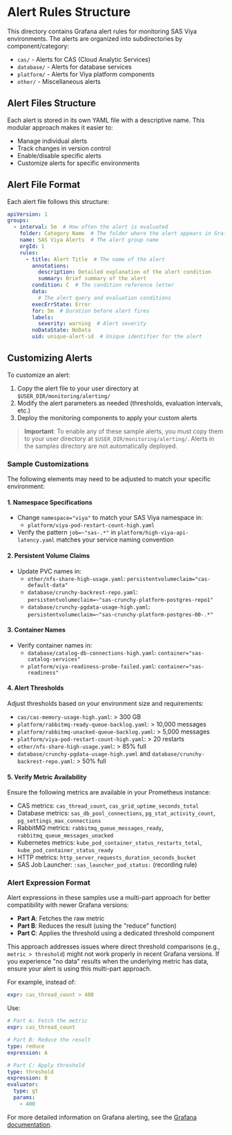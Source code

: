 # Alert Rules Structure

This directory contains Grafana alert rules for monitoring SAS Viya environments. The alerts are organized into subdirectories by component/category:

- `cas/` - Alerts for CAS (Cloud Analytic Services)
- `database/` - Alerts for database services
- `platform/` - Alerts for Viya platform components
- `other/` - Miscellaneous alerts

## Alert Files Structure

Each alert is stored in its own YAML file with a descriptive name. This modular approach makes it easier to:

- Manage individual alerts
- Track changes in version control
- Enable/disable specific alerts
- Customize alerts for specific environments

## Alert File Format

Each alert file follows this structure:

```yaml
apiVersion: 1
groups:
  - interval: 5m  # How often the alert is evaluated
    folder: Category Name  # The folder where the alert appears in Grafana
    name: SAS Viya Alerts  # The alert group name
    orgId: 1
    rules:
      - title: Alert Title  # The name of the alert
        annotations:
          description: Detailed explanation of the alert condition
          summary: Brief summary of the alert
        condition: C  # The condition reference letter
        data:
          # The alert query and evaluation conditions
        execErrState: Error
        for: 5m  # Duration before alert fires
        labels:
          severity: warning  # Alert severity
        noDataState: NoData
        uid: unique-alert-id  # Unique identifier for the alert
```

## Customizing Alerts

To customize an alert:

1. Copy the alert file to your user directory at `$USER_DIR/monitoring/alerting/`
2. Modify the alert parameters as needed (thresholds, evaluation intervals, etc.)
3. Deploy the monitoring components to apply your custom alerts

> **Important**: To enable any of these sample alerts, you must copy them to your user directory at `$USER_DIR/monitoring/alerting/`. Alerts in the samples directory are not automatically deployed.

### Sample Customizations

The following elements may need to be adjusted to match your specific environment:

#### 1. Namespace Specifications
- Change `namespace="viya"` to match your SAS Viya namespace in:
  - `platform/viya-pod-restart-count-high.yaml`
- Verify the pattern `job=~"sas-.*"` in `platform/high-viya-api-latency.yaml` matches your service naming convention

#### 2. Persistent Volume Claims
- Update PVC names in:
  - `other/nfs-share-high-usage.yaml`: `persistentvolumeclaim="cas-default-data"`
  - `database/crunchy-backrest-repo.yaml`: `persistentvolumeclaim=~"sas-crunchy-platform-postgres-repo1"`
  - `database/crunchy-pgdata-usage-high.yaml`: `persistentvolumeclaim=~"sas-crunchy-platform-postgres-00-.*"`

#### 3. Container Names
- Verify container names in:
  - `database/catalog-db-connections-high.yaml`: `container="sas-catalog-services"`
  - `platform/viya-readiness-probe-failed.yaml`: `container="sas-readiness"`

#### 4. Alert Thresholds
Adjust thresholds based on your environment size and requirements:
- `cas/cas-memory-usage-high.yaml`: > 300 GB
- `platform/rabbitmq-ready-queue-backlog.yaml`: > 10,000 messages
- `platform/rabbitmq-unacked-queue-backlog.yaml`: > 5,000 messages
- `platform/viya-pod-restart-count-high.yaml`: > 20 restarts
- `other/nfs-share-high-usage.yaml`: > 85% full
- `database/crunchy-pgdata-usage-high.yaml` and `database/crunchy-backrest-repo.yaml`: > 50% full

#### 5. Verify Metric Availability
Ensure the following metrics are available in your Prometheus instance:
- CAS metrics: `cas_thread_count`, `cas_grid_uptime_seconds_total`
- Database metrics: `sas_db_pool_connections`, `pg_stat_activity_count`, `pg_settings_max_connections`
- RabbitMQ metrics: `rabbitmq_queue_messages_ready`, `rabbitmq_queue_messages_unacked`
- Kubernetes metrics: `kube_pod_container_status_restarts_total`, `kube_pod_container_status_ready`
- HTTP metrics: `http_server_requests_duration_seconds_bucket`
- SAS Job Launcher: `:sas_launcher_pod_status:` (recording rule)

### Alert Expression Format

Alert expressions in these samples use a multi-part approach for better compatibility with newer Grafana versions:

- **Part A**: Fetches the raw metric
- **Part B**: Reduces the result (using the "reduce" function)
- **Part C**: Applies the threshold using a dedicated threshold component

This approach addresses issues where direct threshold comparisons (e.g., `metric > threshold`) might not work properly in recent Grafana versions. If you experience "no data" results when the underlying metric has data, ensure your alert is using this multi-part approach.

For example, instead of:
```yaml
expr: cas_thread_count > 400
```

Use:
```yaml
# Part A: Fetch the metric
expr: cas_thread_count

# Part B: Reduce the result
type: reduce
expression: A

# Part C: Apply threshold
type: threshold
expression: B
evaluator:
  type: gt
  params:
    - 400
```

For more detailed information on Grafana alerting, see the [Grafana documentation](https://grafana.com/docs/grafana/latest/alerting/).

